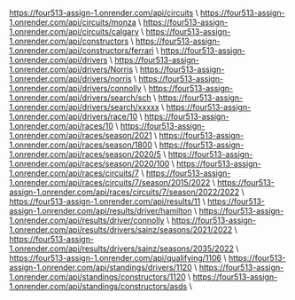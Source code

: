 https://four513-assign-1.onrender.com/api/circuits \\
https://four513-assign-1.onrender.com/api/circuits/monza \\
https://four513-assign-1.onrender.com/api/circuits/calgary \\
https://four513-assign-1.onrender.com/api/constructors \\
https://four513-assign-1.onrender.com/api/constructors/ferrari \\
https://four513-assign-1.onrender.com/api/drivers \\
https://four513-assign-1.onrender.com/api/drivers/Norris \\
https://four513-assign-1.onrender.com/api/drivers/norris \\
https://four513-assign-1.onrender.com/api/drivers/connolly \\
https://four513-assign-1.onrender.com/api/drivers/search/sch  \\
https://four513-assign-1.onrender.com/api/drivers/search/xxxxx  \\
https://four513-assign-1.onrender.com/api/drivers/race/10 \\
https://four513-assign-1.onrender.com/api/races/10  \\
https://four513-assign-1.onrender.com/api/races/season/2021 \\
https://four513-assign-1.onrender.com/api/races/season/1800 \\
https://four513-assign-1.onrender.com/api/races/season/2020/5 \\
https://four513-assign-1.onrender.com/api/races/season/2020/100 \\
https://four513-assign-1.onrender.com/api/races/circuits/7 \\
https://four513-assign-1.onrender.com/api/races/circuits/7/season/2015/2022 \\
https://four513-assign-1.onrender.com/api/races/circuits/7/season/2022/2022 \\
https://four513-assign-1.onrender.com/api/results/11 \\
https://four513-assign-1.onrender.com/api/results/driver/hamilton \\
https://four513-assign-1.onrender.com/api/results/driver/connolly \\
https://four513-assign-1.onrender.com/api/results/drivers/sainz/seasons/2021/2022 \\
https://four513-assign-1.onrender.com/api/results/drivers/sainz/seasons/2035/2022 \\
https://four513-assign-1.onrender.com/api/qualifying/1106 \\
https://four513-assign-1.onrender.com/api/standings/drivers/1120 \\
https://four513-assign-1.onrender.com/api/standings/constructors/1120 \\
https://four513-assign-1.onrender.com/api/standings/constructors/asds \\